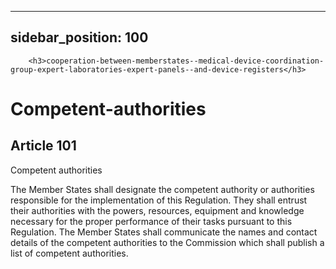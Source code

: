
---
sidebar_position: 100
---
        <h3>cooperation-between-memberstates--medical-device-coordination-group-expert-laboratories-expert-panels--and-device-registers</h3>
<h1>Competent-authorities</h1>
<h2>Article 101</h2>
   <p class="stitle-article-norm">Competent authorities</p>
   <p class="norm">The Member&nbsp;States shall designate the competent 
authority or authorities responsible for the implementation of this 
Regulation. They shall entrust their authorities with the powers, 
resources, equipment and knowledge necessary for the proper performance 
of their tasks pursuant to this Regulation. The Member&nbsp;States shall
 communicate the names and contact details of the competent authorities 
to the Commission which shall publish a list of competent authorities.</p>